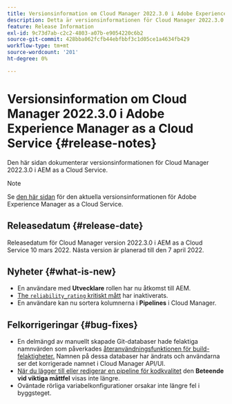 ```yaml
---
title: Versionsinformation om Cloud Manager 2022.3.0 i Adobe Experience Manager as a Cloud Service
description: Detta är versionsinformationen för Cloud Manager 2022.3.0 i AEM as a Cloud Service.
feature: Release Information
exl-id: 9c73d7ab-c2c2-4803-a07b-e9054220c6b2
source-git-commit: 428bba062fcfb44ebfbbf3c1d05ce1a4634fb429
workflow-type: tm+mt
source-wordcount: '201'
ht-degree: 0%

---
```



# Versionsinformation om Cloud Manager 2022.3.0 i Adobe Experience Manager as a Cloud Service {#release-notes}

Den här sidan dokumenterar versionsinformationen för Cloud Manager 2022.3.0 i AEM as a Cloud Service.

>[!NOTE]
>
>Se [den här sidan](/help/release-notes/release-notes-cloud/release-notes-current.md) för den aktuella versionsinformationen för Adobe Experience Manager as a Cloud Service.

## Releasedatum {#release-date}

Releasedatum för Cloud Manager version 2022.3.0 i AEM as a Cloud Service 10 mars 2022. Nästa version är planerad till den 7 april 2022.

## Nyheter {#what-is-new}

* En användare med **Utvecklare** rollen har nu åtkomst till AEM.
* [The `reliability_rating` kritiskt mått](/help/implementing/cloud-manager/code-quality-testing.md) har inaktiverats.
* En användare kan nu sortera kolumnerna i **Pipelines** i Cloud Manager.

## Felkorrigeringar {#bug-fixes}

* En delmängd av manuellt skapade Git-databaser hade felaktiga namnvärden som påverkades [återanvändningsfunktionen för build-felaktigheter.](/help/implementing/cloud-manager/getting-access-to-aem-in-cloud/setting-up-project.md#build-artifact-reuse) Namnen på dessa databaser har ändrats och användarna ser det korrigerade namnet i Cloud Manager API/UI.
* [När du lägger till eller redigerar en pipeline för kodkvalitet](/help/implementing/cloud-manager/configuring-pipelines/configuring-non-production-pipelines.md) den **Beteende vid viktiga måttfel** visas inte längre.
* Oväntade rörliga variabelkonfigurationer orsakar inte längre fel i byggsteget.
